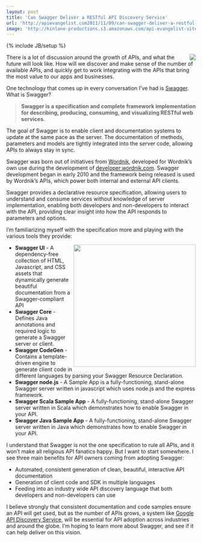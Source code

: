 ```yaml
---
layout: post
title: 'Can Swagger Deliver a RESTful API Discovery Service'
url: 'http://apievangelist.com2011/11/09/can-swagger-deliver-a-restful-api-discovery-service/'
image: 'http://kinlane-productions.s3.amazonaws.com/api-evangelist-site/blog/Swagger-Logo.png'
---
```

{% include JB/setup %}
<p>
     <a title="Swagger" href="http://swagger.wordnik.com/"></a><img src="http://kinlane-productions.s3.amazonaws.com/api-evangelist/swagger/Swagger-Logo.png"  align="right" />
</p>
<p>
     There is a lot of discussion around the growth of APIs, and what the future will look like. How will we discover and make sense of the number of available APIs, and quickly get to work integrating with the APIs that bring the most value to our apps and businesses.
</p>
<p>
     One technology that comes up in every conversation I’ve had is <a title="Swagger" href="http://swagger.wordnik.com/">Swagger</a>. What is Swagger?
</p>
<blockquote>
     <strong>Swagger is a specification and complete framework implementation for describing, producing, consuming, and visualizing RESTful web services.</strong>
</blockquote>
<p>
     The goal of Swagger is to enable client and documentation systems to update at the same pace as the server. The documentation of methods, parameters and models are tightly integrated into the server code, allowing APIs to always stay in sync.
</p>
<p>
     Swagger was born out of initiatives from <a title="Wordnik" href="http://www.wordnik.com/">Wordnik</a>, developed for Wordnik’s own use during the development of <a title="developer.wordnik.com" href="http://developer.wordnik.com/">developer.wordnik.com</a>. Swagger development began in early 2010 and the framework being released is used by Wordnik’s APIs, which power both internal and external API clients.
</p>
<p>
     Swagger provides a declarative resource specification, allowing users to understand and consume services without knowledge of server implementation, enabling both developers and non-developers to interact with the API, providing clear insight into how the API responds to parameters and options.
</p>
<p>
     I’m familiarizing myself with the specification more and playing with the various tools they provide:
</p>
<p>
     <a title="Swagger" href="http://swagger.wordnik.com/"></a><img src="http://kinlane-productions.s3.amazonaws.com/api-evangelist/swagger/Swagger-Screenshot-1.png"  width="325" align="right" />
</p>
<ul >
     <li>
          <strong>Swagger UI</strong> - A dependency-free collection of HTML, Javascript, and CSS assets that dynamically generate beautiful documentation from a Swagger-compliant API
     </li>
     <li>
          <strong>Swagger Core</strong> - Defines Java annotations and required logic to generate a Swagger server or client.
     </li>
     <li>
          <strong>Swagger CodeGen</strong> - Contains a template-driven engine to generate client code in different languages by parsing your Swagger Resource Declaration.
     </li>
     <li>
          <strong>Swagger node.js</strong> - A Sample App is a fully-functioning, stand-alone Swagger server written in javascript which uses node.js and the express framework.
     </li>
     <li>
          <strong>Swagger Scala Sample App</strong> - A fully-functioning, stand-alone Swagger server written in Scala which demonstrates how to enable Swagger in your API.
     </li>
     <li>
          <strong>Swagger Java Sample App</strong> - A fully-functioning, stand-alone Swagger server written in Java which demonstrates how to enable Swagger in your API.
     </li>
</ul>
<p>
     I understand that Swagger is not the one specification to rule all APIs, and it won’t make all religious API fanatics happy. But I want to start somewhere. I see three main benefits for API owners coming from adopting Swagger:
</p>
<ul >
     <li>Automated, consistent generation of clean, beautiful, interactive API documentation
     </li>
     <li>Generation of client code and SDK in multiple languages
     </li>
     <li>Feeding into an industry wide API discovery language that both developers and non-developers can use
     </li>
</ul>
<p>
     I believe strongly that consistent documentation and code samples ensure an API will get used, but as the number of APIs grows, a system like <a title="Google API Discovery Service" href="/2011/05/21/google-apis-discovery-service/">Google API Discovery Service</a>, will be essential for API adoption across industries and around the globe. I’m hoping to learn more about Swagger, and see if it can help deliver on this vision.
</p>
